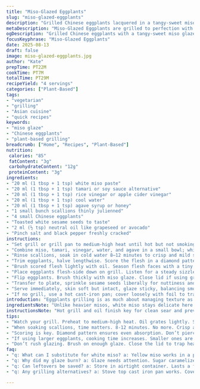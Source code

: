 ```yaml
---
title: "Miso-Glazed Eggplants"
slug: "miso-glazed-eggplants"
description: "Grilled Chinese eggplants lacquered in a tangy-sweet miso glaze with subtle umami and maple hints. The eggplants get scored and lightly oil-brushed to maximize caramelization without drying out. Grilled first flesh-side down until golden, then flipped and glazed, finishing tender. Tossed sesame seeds add crunch, thin-sliced green onion refreshes. Balanced between salty, sweet, and tangy. No dairy, no nuts, plant-based, straightforward, quick. Handy for bbq or stovetop grill pan, with easy swaps for miso and vinegar."
metaDescription: "Miso-Glazed Eggplants are grilled to perfection with a sticky glaze. Salty, sweet, tangy. Perfect for any barbecue or meal."
ogDescription: "Grilled Chinese eggplants with a tangy-sweet miso glaze. Quick and plant-based vegetarian delight."
focusKeyphrase: "Miso-Glazed Eggplants"
date: 2025-08-13
draft: false
image: miso-glazed-eggplants.jpg
author: "Kate"
prepTime: PT22M
cookTime: PT7M
totalTime: PT29M
recipeYield: "4 servings"
categories: ["Plant-Based"]
tags:
- "vegetarian"
- "grilling"
- "Asian cuisine"
- "quick recipes"
keywords:
- "miso glaze"
- "Chinese eggplants"
- "plant-based grilling"
breadcrumb: ["Home", "Recipes", "Plant-Based"]
nutrition: 
 calories: "85"
 fatContent: "3g"
 carbohydrateContent: "12g"
 proteinContent: "3g"
ingredients:
- "20 ml (1 tbsp + 1 tsp) white miso paste"
- "20 ml (1 tbsp + 1 tsp) tamari or soy sauce alternative"
- "20 ml (1 tbsp + 1 tsp) rice vinegar or apple cider vinegar"
- "20 ml (1 tbsp + 1 tsp) cool water"
- "20 ml (1 tbsp + 1 tsp) agave syrup or honey"
- "1 small bunch scallions thinly julienned"
- "4 small Chinese eggplants"
- "Toasted white sesame seeds to taste"
- "2 ml (½ tsp) neutral oil like grapeseed or avocado"
- "Pinch salt and black pepper freshly cracked"
instructions:
- "Set grill or grill pan to medium-high heat until hot but not smoking. Oil the grates lightly so skin won't stick and eggplants sear cleanly."
- "Combine miso, tamari, vinegar, water, and agave in a small bowl; whisk until smooth. This glaze will caramelize fast over heat—watch closely."
- "Rinse scallions, soak in cold water 8–12 minutes to crisp and mild sharp edges. Drain and pat dry. This trick softens raw bite and brightens finish."
- "Trim eggplants, halve lengthwise. Score the flesh in a diamond pattern, piercing only flesh not skin or they’ll leak and lose moisture."
- "Brush scored flesh lightly with oil. Season flesh faces with a tiny sprinkle of salt and crack fresh pepper; keep it restrained to let miso carry saltiness."
- "Place eggplants flesh-side down on grill. Listen for a steady sizzle, smell that sweet roasted aroma. Wait about 4 minutes or until golden and grill marks form, don’t move early or skin tears."
- "Flip eggplants. Brush thickly with miso glaze. Close lid if using grill to keep in heat; cook 3 more minutes or until flesh is tender when pierced with fork but still holds shape. The glaze thickens, bubbling with sticky sheen."
- "Transfer to plate, sprinkle sesame seeds liberally for nuttiness and textural contrast. Scatter curled scallions on top for freshness and crunch."
- "Serve immediately, skin soft but intact, glaze sticky, balancing smoky, sweet, savory notes. Leftover glaze makes a good dipping sauce with extra chili flakes."
- "If no grill, use a hot cast-iron pan; cover loosely with foil to trap steam during glazing stage, so eggplants cook through without drying."
introduction: "Eggplants grilling is as much about managing texture as flavor. Chinese eggplants shine here thanks to tender flesh and thin skins that char without charring. Scoring the flesh helps sauce soak in and cuts cooking time. Miso glaze swings a delicate umami-sweet balance with maple hints turned up. The quick soak of scallions cools their bite after heat softens the eggplant. Watch the grill for that sizzle—golden caramel cues don’t lie. Not all misos created equal: white or yellow miso is milder, red risks overpowering. Switch tap water for sake or a splash of mirin if nearby. Careful, the glaze sugars burn fast once laid down. This dish lends itself to last-minute finishing in all seasons and kitchens, for a simple vegetarian highlight that’s anything but plain."
ingredientsNote: "Unlike heavier misos, white miso stays delicate here without overwhelming the fresh veggie tones. Using tamari instead of soy sauce lowers salt and avoids gluten, making this truly allergen-friendly. Vinegar adds brightness and cuts richness, apple cider vinegar offers fruitier warmth if rice vinegar’s not lying around. Agave syrup smooths sweetness without crystallizing under heat like sugar might, but maple is traditional and okay if available. Toast seeds just before using for aroma; old or raw sesame tastes flat. Oil is crucial to prevent stuck flesh—dorment oils like grapeseed or avocado stand up better to heat than olive oils which smoke too quickly. Prep scallions ahead to save last-minute fuss. If eggplants are large, expect longer cook time; smaller ones cook faster and have sweeter flesh. Always pat dry the scallions—water dilutes flavor and splatters on hot grill."
instructionsNote: "Hot grill and oil finish key for clean sear and preventing peeling. Scoring deep enough to mark but shallow enough to keep structure avoids sogginess and flareups from dripping. Listen for a steady hiss—that’s the moisture leaving and sugars caramelizing. Late glazing ensures miso won’t burn; applied too early, it chars bitter fast. Closing lid traps heat, cooking flesh tender but keeps even temp. Flip only once—multiple flips tear skin and cool grill surface. Serving immediately preserves crisp edges from grill heat and preserves aroma. If glaze seems thin, repeat brushing as eggplants rest off heat, residual heat thickening glaze. Leftover glazed eggplant can be chilled, then served cold as an umami snack or salad topping. Clean grill grates after to avoid bitter buildup next use."
tips:
- "Watch your grill. Preheat to medium-high heat. Oil grates lightly. Stickiness ruins the eggplant. Check for that sizzle."
- "When soaking scallions, time matters. 8-12 minutes. No more. Crisp and refresh those sharp edges after the heat."
- "Scoring is key. Diamond pattern ensures even absorption. Don’t pierce too deeply. Keep structure or they leak."
- "If using larger eggplants, cooking time increases. Smaller ones are sweeter with faster cooking. Adjust based on size."
- "Don’t rush glazing. Brush on enough glaze. Close the lid to trap heat. Retain temp, ensuring tenderness without dryness."
faq:
- "q: What can I substitute for white miso? a: Yellow miso works in a pinch. Red miso might overwhelm. Choose wisely."
- "q: Why did my glaze burn? a: Glaze needs attention. Sugar caramelizes quickly. Don’t apply too early."
- "q: Can leftovers be saved? a: Store in airtight container. Lasts a few days. Reheat gently, avoids mushiness."
- "q: Any grilling alternatives? a: Stove top cast iron pan works. Cover with foil during glazing. Traps steam."

---
```

